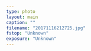 ```yaml
---
type: photo
layout: main
caption: ""
filename: "20171116212725.jpg"
fstop: "Unknown"
exposure: "Unknown"
---
```

